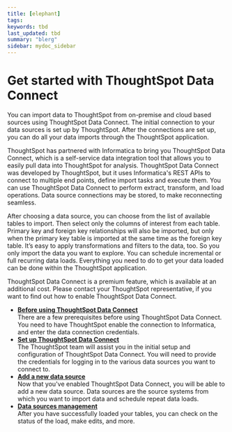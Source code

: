```yaml
---
title: [elephant]
tags: 
keywords: tbd
last_updated: tbd
summary: "blerg"
sidebar: mydoc_sidebar
---
```

# Get started with ThoughtSpot Data Connect

You can import data to ThoughtSpot from on-premise and cloud based sources using ThoughtSpot Data Connect. The initial connection to your data sources is set up by ThoughtSpot. After the connections are set up, you can do all your data imports through the ThoughtSpot application.

ThoughtSpot has partnered with Informatica to bring you ThoughtSpot Data Connect, which is a self-service data integration tool that allows you to easily pull data into ThoughtSpot for analysis. ThoughtSpot Data Connect was developed by ThoughtSpot, but it uses Informatica's REST APIs to connect to multiple end points, define import tasks and execute them. You can use ThoughtSpot Data Connect to perform extract, transform, and load operations. Data source connections may be stored, to make reconnecting seamless.

After choosing a data source, you can choose from the list of available tables to import. Then select only the columns of interest from each table. Primary key and foreign key relationships will also be imported, but only when the primary key table is imported at the same time as the foreign key table. It’s easy to apply transformations and filters to the data, too. So you only import the data you want to explore. You can schedule incremental or full recurring data loads. Everything you need to do to get your data loaded can be done within the ThoughtSpot application.

ThoughtSpot Data Connect is a premium feature, which is available at an additional cost. Please contact your ThoughtSpot representative, if you want to find out how to enable ThoughtSpot Data Connect.

-   **[Before using ThoughtSpot Data Connect](../../../data_connect/data_connect/setup/before_using_data_connect.html)**  
There are a few prerequisites before using ThoughtSpot Data Connect. You need to have ThoughtSpot enable the connection to Informatica, and enter the data connection credentials.
-   **[Set up ThoughtSpot Data Connect](../../../data_connect/data_connect/setup/settingup_etl.html)**  
The ThoughtSpot team will assist you in the initial setup and configuration of ThoughtSpot Data Connect. You will need to provide the credentials for logging in to the various data sources you want to connect to.
-   **[Add a new data source](../../../data_connect/data_connect/setup/adding_data_source.html)**  
Now that you've enabled ThoughtSpot Data Connect, you will be able to add a new data source. Data sources are the source systems from which you want to import data and schedule repeat data loads.
-   **[Data sources management](../../../data_connect/data_connect/setup/data_sources_management.html)**  
After you have successfully loaded your tables, you can check on the status of the load, make edits, and more.

